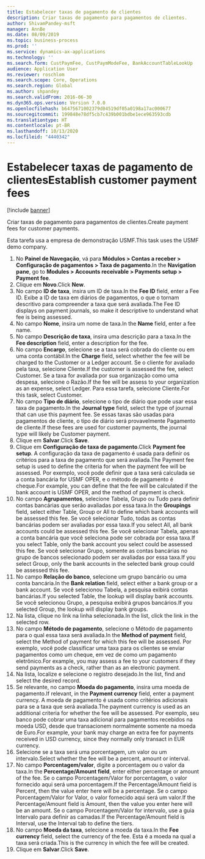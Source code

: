 ```yaml
---
title: Estabelecer taxas de pagamento de clientes
description: Criar taxas de pagamento para pagamentos de clientes.
author: ShivamPandey-msft
manager: AnnBe
ms.date: 08/09/2019
ms.topic: business-process
ms.prod: ''
ms.service: dynamics-ax-applications
ms.technology: ''
ms.search.form: CustPaymFee, CustPaymModeFee, BankAccountTableLookUp
audience: Application User
ms.reviewer: roschlom
ms.search.scope: Core, Operations
ms.search.region: Global
ms.author: shpandey
ms.search.validFrom: 2016-06-30
ms.dyn365.ops.version: Version 7.0.0
ms.openlocfilehash: b6475671002379d84519df05a0198a17ac000677
ms.sourcegitcommit: 199848e78df5cb7c439b001bdbe1ece963593cdb
ms.translationtype: HT
ms.contentlocale: pt-BR
ms.lasthandoff: 10/13/2020
ms.locfileid: "4440342"
---
```

# <a name="establish-customer-payment-fees"></a><span data-ttu-id="5e838-103">Estabelecer taxas de pagamento de clientes</span><span class="sxs-lookup"><span data-stu-id="5e838-103">Establish customer payment fees</span></span>

[!include [banner](../../includes/banner.md)]

<span data-ttu-id="5e838-104">Criar taxas de pagamento para pagamentos de clientes.</span><span class="sxs-lookup"><span data-stu-id="5e838-104">Create payment fees for customer payments.</span></span>

<span data-ttu-id="5e838-105">Esta tarefa usa a empresa de demonstração USMF.</span><span class="sxs-lookup"><span data-stu-id="5e838-105">This task uses the USMF demo company.</span></span>

1. <span data-ttu-id="5e838-106">No **Painel de Navegação**, vá para **Módulos > Contas a receber > Configuração de pagamentos > Taxa de pagamento**.</span><span class="sxs-lookup"><span data-stu-id="5e838-106">In the **Navigation pane**, go to **Modules > Accounts receivable > Payments setup > Payment fee**.</span></span>
2. <span data-ttu-id="5e838-107">Clique em **Novo**.</span><span class="sxs-lookup"><span data-stu-id="5e838-107">Click **New**.</span></span>
3. <span data-ttu-id="5e838-108">No campo **ID de taxa**, insira um ID de taxa.</span><span class="sxs-lookup"><span data-stu-id="5e838-108">In the **Fee ID** field, enter a Fee ID.</span></span> <span data-ttu-id="5e838-109">Exibe a ID de taxa em diários de pagamentos, o que o tornam descritivo para compreender a taxa que será avaliada.</span><span class="sxs-lookup"><span data-stu-id="5e838-109">The Fee ID displays on payment journals, so make it descriptive to understand what fee is being assessed.</span></span>  
4. <span data-ttu-id="5e838-110">No campo **Nome**, insira um nome de taxa.</span><span class="sxs-lookup"><span data-stu-id="5e838-110">In the **Name** field, enter a fee name.</span></span>
5. <span data-ttu-id="5e838-111">No campo **Descrição de taxa**, insira uma descrição para a taxa.</span><span class="sxs-lookup"><span data-stu-id="5e838-111">In the **Fee description** field, enter a description for the fee.</span></span>
6. <span data-ttu-id="5e838-112">No campo **Encargo**, selecione se a taxa será cobrada do cliente ou em uma conta contábil.</span><span class="sxs-lookup"><span data-stu-id="5e838-112">In the **Charge** field, select whether the fee will be charged to the Customer or a Ledger account.</span></span> <span data-ttu-id="5e838-113">Se o cliente for avaliado pela taxa, selecione Cliente.</span><span class="sxs-lookup"><span data-stu-id="5e838-113">If the customer is assessed the fee, select Customer.</span></span> <span data-ttu-id="5e838-114">Se a taxa for avaliada por sua organização como uma despesa, selecione o Razão.</span><span class="sxs-lookup"><span data-stu-id="5e838-114">If the fee will be assess to your organization as an expense, select Ledger.</span></span> <span data-ttu-id="5e838-115">Para essa tarefa, selecione Cliente.</span><span class="sxs-lookup"><span data-stu-id="5e838-115">For this task, select Customer.</span></span>  
7. <span data-ttu-id="5e838-116">No campo **Tipo de diário**, selecione o tipo de diário que pode usar essa taxa de pagamento.</span><span class="sxs-lookup"><span data-stu-id="5e838-116">In the **Journal type** field, select the type of journal that can use this payment fee.</span></span> <span data-ttu-id="5e838-117">Se essas taxas são usadas para pagamentos de cliente, o tipo de diário será provavelmente Pagamento de cliente.</span><span class="sxs-lookup"><span data-stu-id="5e838-117">If these fees are used for customer payments, the journal type will likely be Customer payment.</span></span>  
8. <span data-ttu-id="5e838-118">Clique em **Salvar**.</span><span class="sxs-lookup"><span data-stu-id="5e838-118">Click **Save**.</span></span>
9. <span data-ttu-id="5e838-119">Clique em **Configuração de taxa de pagamento**.</span><span class="sxs-lookup"><span data-stu-id="5e838-119">Click **Payment fee setup**.</span></span> <span data-ttu-id="5e838-120">A configuração da taxa de pagamento é usada para definir os critérios para a taxa de pagamento que será avaliada.</span><span class="sxs-lookup"><span data-stu-id="5e838-120">The Payment fee setup is used to define the criteria for when the payment fee will be assessed.</span></span>  <span data-ttu-id="5e838-121">Por exemplo, você pode definir que a taxa será calculada se a conta bancária for USMF OPER, e o método de pagamento é cheque.</span><span class="sxs-lookup"><span data-stu-id="5e838-121">For example, you can define that the fee will be calculated if the bank account is USMF OPER, and the method of payment is check.</span></span>  
10. <span data-ttu-id="5e838-122">No campo **Agrupamentos**, selecione Tabela, Grupo ou Tudo para definir contas bancárias que serão avaliadas por essa taxa.</span><span class="sxs-lookup"><span data-stu-id="5e838-122">In the **Groupings** field, select either Table, Group or All to define which bank accounts will be assessed this fee.</span></span> <span data-ttu-id="5e838-123">Se você selecionar Tudo, todas as contas bancárias podem ser avaliadas por essa taxa.</span><span class="sxs-lookup"><span data-stu-id="5e838-123">If you select All, all bank accounts could be assessed this fee.</span></span>  <span data-ttu-id="5e838-124">Se você selecionar Tabela, apenas a conta bancária que você seleciona pode ser cobrada por essa taxa.</span><span class="sxs-lookup"><span data-stu-id="5e838-124">If you select Table, only the bank account you select could be assessed this fee.</span></span> <span data-ttu-id="5e838-125">Se você selecionar Grupo, somente as contas bancárias no grupo de bancos selecionado podem ser avaliadas por essa taxa.</span><span class="sxs-lookup"><span data-stu-id="5e838-125">If you select Group, only the bank accounts in the selected bank group could be assessed this fee.</span></span>  
11. <span data-ttu-id="5e838-126">No campo **Relação do banco**, selecione um grupo bancário ou uma conta bancária.</span><span class="sxs-lookup"><span data-stu-id="5e838-126">In the **Bank relation** field, select either a bank group or a bank account.</span></span> <span data-ttu-id="5e838-127">Se você selecionou Tabela, a pesquisa exibirá contas bancárias.</span><span class="sxs-lookup"><span data-stu-id="5e838-127">If you selected Table, the lookup will display bank accounts.</span></span> <span data-ttu-id="5e838-128">Se você selecionou Grupo, a pesquisa exibirá grupos bancários.</span><span class="sxs-lookup"><span data-stu-id="5e838-128">If you selected Group, the lookup will display bank groups.</span></span>  
12. <span data-ttu-id="5e838-129">Na lista, clique no link na linha selecionada.</span><span class="sxs-lookup"><span data-stu-id="5e838-129">In the list, click the link in the selected row.</span></span>
13. <span data-ttu-id="5e838-130">No campo **Método de pagamento**, selecione o Método de pagamento para o qual essa taxa será avaliada.</span><span class="sxs-lookup"><span data-stu-id="5e838-130">In the **Method of payment** field, select the Method of payment for which this fee will be assessed.</span></span> <span data-ttu-id="5e838-131">Por exemplo, você pode classificar uma taxa para os clientes se enviar pagamentos como um cheque, em vez de como um pagamento eletrônico.</span><span class="sxs-lookup"><span data-stu-id="5e838-131">For example, you may assess a fee to your customers if they send payments as a check, rather than as an electronic payment.</span></span>  
14. <span data-ttu-id="5e838-132">Na lista, localize e selecione o registro desejado.</span><span class="sxs-lookup"><span data-stu-id="5e838-132">In the list, find and select the desired record.</span></span>
15. <span data-ttu-id="5e838-133">Se relevante, no campo **Moeda do pagamento**, insira uma moeda de pagamento.</span><span class="sxs-lookup"><span data-stu-id="5e838-133">If relevant, in the **Payment currency** field, enter a payment currency.</span></span> <span data-ttu-id="5e838-134">A moeda de pagamento é usada como critérios adicionais para se a taxa que será avaliada.</span><span class="sxs-lookup"><span data-stu-id="5e838-134">The payment currency is used as an additional criteria for whether the fee will be assessed.</span></span>  <span data-ttu-id="5e838-135">Por exemplo, seu banco pode cobrar uma taxa adicional para pagamentos recebidos na moeda USD, desde que transacionem normalmente somente na moeda de Euro.</span><span class="sxs-lookup"><span data-stu-id="5e838-135">For example, your bank may charge an extra fee for payments received in USD currency, since they normally only transact in EUR currency.</span></span>  
16. <span data-ttu-id="5e838-136">Selecione se a taxa será uma porcentagem, um valor ou um intervalo.</span><span class="sxs-lookup"><span data-stu-id="5e838-136">Select whether the fee will be a percent, amount or interval.</span></span>
17. <span data-ttu-id="5e838-137">No campo **Porcentagem/valor**, digite a porcentagem ou o valor da taxa.</span><span class="sxs-lookup"><span data-stu-id="5e838-137">In the **Percentage/Amount field**, enter either percentage or amount of the fee.</span></span> <span data-ttu-id="5e838-138">Se o campo Porcentagem/Valor for porcentagem, o valor fornecido aqui será uma porcentagem.</span><span class="sxs-lookup"><span data-stu-id="5e838-138">If the Percentage/Amount field is Percent, then the value enter here will be a percentage.</span></span> <span data-ttu-id="5e838-139">Se o campo Porcentagem/Valor for Valor, o valor fornecido aqui será um valor.</span><span class="sxs-lookup"><span data-stu-id="5e838-139">If the Percentage/Amount field is Amount, then the value you enter here will be an amount.</span></span> <span data-ttu-id="5e838-140">Se o campo Porcentagem/Valor for intervalo, use a guia Intervalo para definir as camadas.</span><span class="sxs-lookup"><span data-stu-id="5e838-140">If the Percentage/Amount field is Interval, use the Interval tab to define the tiers.</span></span>  
18. <span data-ttu-id="5e838-141">No campo **Moeda da taxa**, selecione a moeda da taxa.</span><span class="sxs-lookup"><span data-stu-id="5e838-141">In the **Fee currency** field, select the currency of the fee.</span></span> <span data-ttu-id="5e838-142">Esta é a moeda na qual a taxa será criada.</span><span class="sxs-lookup"><span data-stu-id="5e838-142">This is the currency in which the fee will be created.</span></span>  
19. <span data-ttu-id="5e838-143">Clique em **Salvar**.</span><span class="sxs-lookup"><span data-stu-id="5e838-143">Click **Save**.</span></span>

